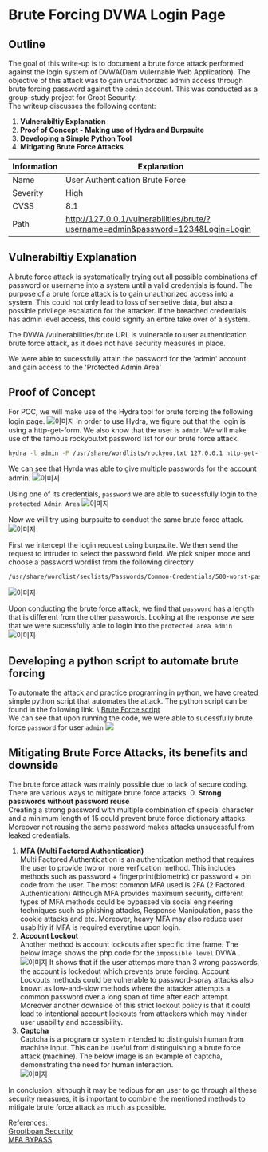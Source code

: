 # Brute Forcing DVWA Login Page


## Outline

The goal of this write-up is to document a brute force attack performed against the login system of DVWA(Dam Vulernable Web Application). The objective of this attack was to gain unauthorized admin access through brute forcing password against the `admin` account. This was conducted as a group-study project for Groot Security. \
The writeup discusses the following content:

1. **Vulnerabiltiy Explanation**
2. **Proof of Concept - Making use of Hydra and Burpsuite**
3. **Developing a Simple Python Tool**
4. **Mitigating Brute Force Attacks**

| Information | Explanation                                                                      |
|-------------|----------------------------------------------------------------------------------|
| Name        | User Authentication Brute Force                                                  |
| Severity    | High                                                                             |
| CVSS        | 8.1                                                                              |
| Path        | http://127.0.0.1/vulnerabilities/brute/?username=admin&password=1234&Login=Login |

## Vulnerabiltiy Explanation
A brute force attack is systematically trying out all possible combinations of password or username into a system until a valid credentials is found.
The purpose of a brute force attack is to gain unauthorized access into a system. This could not only lead to loss of sensetive data, but also a possible privilege escalation
for the attacker. If the breached credentials has admin level access, this could signify an entire take over of a system.

The DVWA /vulnerabilities/brute URL is vulnerable to user authentication brute force attack, as it does not have security measures in place.

We were able to sucessfully attain the password for the 'admin' account and gain access to the 'Protected Admin Area' 

## Proof of Concept
For POC, we will make use of the Hydra tool for brute forcing the following login page.
![이미지](/assets/loginpage.png)
In order to use Hydra, we figure out that the login is using a http-get-form. We also know that the user is `admin`. We will make use of the famous rockyou.txt password list for our
brute force attack.
```bash
hydra -l admin -P /usr/share/wordlists/rockyou.txt 127.0.0.1 http-get-form "/vulnerabilities/brute/:username=^USER^&password=^PASS^&Login=Login:F=Username and/or password incorrect."
``` 
We can see that Hyrda was able to give multiple passwords for the account admin.
![이미지](/assets/sucess.png)

Using one of its credentials, `password` we are able to sucessfully login to the `protected Admin Area`
![이미지](/assets/logedin.png)

Now we will try using burpsuite to conduct the same brute force attack.
![이미지](/assets/burp.png)

First we intercept the login request using burpsuite. We then send the request to intruder to select the password field. We pick sniper mode and choose a password wordlist
from the following directory
```bash
/usr/share/wordlist/seclists/Passwords/Common-Credentials/500-worst-password.txt
```
![이미지](/assets/payload.png)

Upon conducting the brute force attack, we find that `password` has a length that is different from the other passwords. Looking at the response we see that we were sucessfully
able to login  into the `protected area admin` 
![이미지](/assets/result.png)
## Developing a python script to automate brute forcing
To automate the attack and practice programing in python, we have created simple python script that automates the attack.
The python script can be found in the following link. \ [Brute Force script](https://socradar.io/mfa-bypass-techniques-how-does-it-work/) \
We can see that upon running the code, we were able to sucessfully brute force `password` for user `admin`
![](/assets/Test.gif)

## Mitigating Brute Force Attacks, its benefits and downside
The brute force attack was mainly possible due to lack of secure coding. 
There are various ways to mitigate brute force attacks.
0. **Strong passwords without password reuse**\
Creating a strong password with multiple combination of special character and a minimum length of 15 could prevent brute force dictionary attacks. Moreover not reusing the same password makes attacks unsucessful from leaked credentials.
1. **MFA (Multi Factored Authentication)**\
Multi Factored Authentication is an authentication method that requires the user to provide two or more verfication method. 
This includes methods such as password + fingerprint(biometric) or password + pin code from the user. The most common MFA used is 2FA (2 Factored Authentication)
Although MFA provides maximum security, different types of MFA methods could be bypassed via social engineering techniques such as phishing attacks, Response  Manipulation, pass the cookie attacks and etc. 
Moreover, heavy MFA may also reduce user usabiltiy if MFA is required everytime upon login.
2. **Account Lockout**\
Another method is account lockouts after specific time frame. The below image shows the php code for the `impossible level` DVWA .
![이미지](/assets/lockout.png)
It shows that if the user attemps more than 3 wrong passwords, the account is lockedout which prevents brute forcing.
Account Lockouts methods could be vulnerable to password-spray attacks also known as low-and-slow methods where the attacker attempts a common password over a long span of time after each attempt.
Moreover another downside of this strict lockout policy is that it could lead to intentional account lockouts from attackers which may hinder user usability and accessibility.
3. **Captcha**\
Captcha is a program or system intended to distinguish human from machine input. This can be useful from distinguishing a brute force attack (machine). The below image is an example of captcha, demonstrating the need for human interaction. \
![이미지](/assets/captcha.png)

In conclusion, although it may be tedious for an user to go through all these security measures, it is important to combine the mentioned methods to mitigate brute force attack as much as possible.

References: \
[Grootboan Security](https://security.grootboan.com/follow-along/undefined/0-dvwa/reference-writeup)\
[MFA BYPASS](https://socradar.io/mfa-bypass-techniques-how-does-it-work/)
